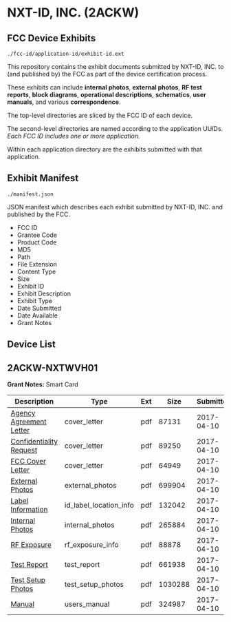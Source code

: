 # NXT-ID, INC. (2ACKW)
## FCC Device Exhibits

```
./fcc-id/application-id/exhibit-id.ext
```

This repository contains the exhibit documents submitted by NXT-ID, INC. to (and published by) the FCC as part of the device certification process.

These exhibits can include **internal photos**, **external photos**, **RF test reports**, **block diagrams**, **operational descriptions**, **schematics**, **user manuals**, and various **correspondence**.

The top-level directories are sliced by the FCC ID of each device.

The second-level directories are named according to the application UUIDs. *Each FCC ID includes one or more application.*

Within each application directory are the exhibits submitted with that application. 

## Exhibit Manifest

```
./manifest.json
```

JSON manifest which describes each exhibit submitted by NXT-ID, INC. and published by the FCC.

- FCC ID
- Grantee Code
- Product Code
- MD5
- Path
- File Extension
- Content Type
- Size
- Exhibit ID
- Exhibit Description
- Exhibit Type
- Date Submitted
- Date Available
- Grant Notes

## Device List
## 2ACKW-NXTWVH01
**Grant Notes:** Smart Card

| Description | Type | Ext | Size | Submitted | Available |
| ----------- | ---- | --- | ---- | --------- | --------- |
| [Agency Agreement Letter](2ACKW-NXTWVH01/ffbf01891d6419c6d9f3d343f1314a1d/3350948.pdf) | cover_letter | pdf | 87131 | 2017-04-10 | 2017-04-11 |
| [Confidentiality Request](2ACKW-NXTWVH01/ffbf01891d6419c6d9f3d343f1314a1d/3350954.pdf) | cover_letter | pdf | 89250 | 2017-04-10 | 2017-04-11 |
| [FCC Cover Letter](2ACKW-NXTWVH01/ffbf01891d6419c6d9f3d343f1314a1d/3350956.pdf) | cover_letter | pdf | 64949 | 2017-04-10 | 2017-04-11 |
| [External Photos](2ACKW-NXTWVH01/ffbf01891d6419c6d9f3d343f1314a1d/3350931.pdf) | external_photos | pdf | 699904 | 2017-04-10 | 2017-04-11 |
| [Label Information](2ACKW-NXTWVH01/ffbf01891d6419c6d9f3d343f1314a1d/3350974.pdf) | id_label_location_info | pdf | 132042 | 2017-04-10 | 2017-04-11 |
| [Internal Photos](2ACKW-NXTWVH01/ffbf01891d6419c6d9f3d343f1314a1d/3350969.pdf) | internal_photos | pdf | 265884 | 2017-04-10 | 2017-04-11 |
| [RF Exposure](2ACKW-NXTWVH01/ffbf01891d6419c6d9f3d343f1314a1d/3350964.pdf) | rf_exposure_info | pdf | 88878 | 2017-04-10 | 2017-04-11 |
| [Test Report](2ACKW-NXTWVH01/ffbf01891d6419c6d9f3d343f1314a1d/3350986.pdf) | test_report | pdf | 661938 | 2017-04-10 | 2017-04-11 |
| [Test Setup Photos](2ACKW-NXTWVH01/ffbf01891d6419c6d9f3d343f1314a1d/3350981.pdf) | test_setup_photos | pdf | 1030288 | 2017-04-10 | 2017-04-11 |
| [Manual](2ACKW-NXTWVH01/ffbf01891d6419c6d9f3d343f1314a1d/3350978.pdf) | users_manual | pdf | 324987 | 2017-04-10 | 2017-04-11 |

